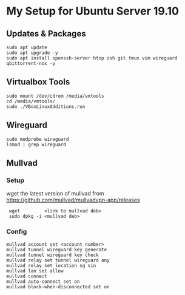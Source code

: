 # My Setup for Ubuntu Server 19.10

## Updates & Packages

    sudo apt update
    sudo apt upgrade -y
    sudo apt install openssh-server htop zsh git tmux vim wireguard qbittorrent-nox -y

## Virtualbox Tools

    sudo mount /dev/cdrom /media/vmtools
    cd /media/vmtools/
    sudo ./VBoxLinuxAdditions.run

## Wireguard

    sudo modprobe wireguard
    lsmod | grep wireguard

## Mullvad

### Setup

wget the latest version of mullvad from https://github.com/mullvad/mullvadvpn-app/releases

     wget         <link to mullvad deb>
     sudo dpkg -i <mullvad deb>

### Config

    mullvad account set <account number>
    mullvad tunnel wireguard key generate
    mullvad tunnel wireguard key check
    mullvad relay set tunnel wireguard any
    mullvad relay set location sg sin
    mullvad lan set allow
    mullvad connect
    mullvad auto-connect set on
    mullvad block-when-disconnected set on
